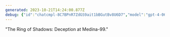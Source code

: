 ```yaml
---
generated: 2023-10-21T14:24:00.877Z
debug: {"id":"chatcmpl-8C7BPnR7ZdGS9ait1bBGutBv8U6D7","model":"gpt-4-0613","usage":{"prompt_tokens":3558,"completion_tokens":12,"total_tokens":3570},"finish":"stop"}
---
```

"The Ring of Shadows: Deception at Medina-99."